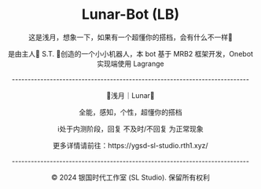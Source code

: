 <h1 align="center">Lunar-Bot (LB)</h1>
<p align="center">这是浅月，想象一下，如果有一个超懂你的搭档，会有什么不一样🤔</p>
<p align="center">是由主人🎉 S.T.  🎉创造的一个小小机器人，本 bot 基于 MRB2 框架开发，Onebot 实现端使用 Lagrange</p>
<p align="center">---------------------------------------------------------------------------</p>
<p align="center">🎉浅月｜Lunar🎉</p>
<p align="center">全能，感知，个性，超懂你的搭档</p>
<p align="center">ℹ️处于内测阶段，回复 不及时/不回复 为正常现象</p>
<p align="center">更多详情请前往：https://ygsd-sl-studio.rth1.xyz/</p>
<p align="center">---------------------------------------------------------------------------</p>
<p align="center">© 2024 银国时代工作室 (SL Studio). 保留所有权利</p>
